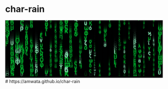 # char-rain


<img alt="profile" src="https://github.com/amwata/amwata.github.io/blob/master/imgs/matrix.png">
# https://amwata.github.io/char-rain
